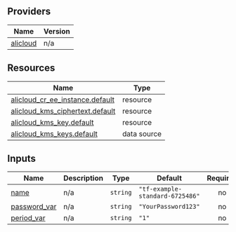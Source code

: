 <!-- BEGIN_TF_DOCS -->
## Providers

| Name | Version |
|------|---------|
| <a name="provider_alicloud"></a> [alicloud](#provider\_alicloud) | n/a |

## Resources

| Name | Type |
|------|------|
| [alicloud_cr_ee_instance.default](https://registry.terraform.io/providers/hashicorp/alicloud/latest/docs/resources/cr_ee_instance) | resource |
| [alicloud_kms_ciphertext.default](https://registry.terraform.io/providers/hashicorp/alicloud/latest/docs/resources/kms_ciphertext) | resource |
| [alicloud_kms_key.default](https://registry.terraform.io/providers/hashicorp/alicloud/latest/docs/resources/kms_key) | resource |
| [alicloud_kms_keys.default](https://registry.terraform.io/providers/hashicorp/alicloud/latest/docs/data-sources/kms_keys) | data source |

## Inputs

| Name | Description | Type | Default | Required |
|------|-------------|------|---------|:--------:|
| <a name="input_name"></a> [name](#input\_name) | n/a | `string` | `"tf-example-standard-6725486"` | no |
| <a name="input_password_var"></a> [password\_var](#input\_password\_var) | n/a | `string` | `"YourPassword123"` | no |
| <a name="input_period_var"></a> [period\_var](#input\_period\_var) | n/a | `string` | `"1"` | no |
<!-- END_TF_DOCS -->    